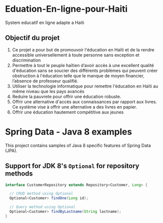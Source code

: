 # Eduation-En-ligne-pour-Haiti
System educatif en ligne adapte a Haiti

## Objectif du projet


1. Ce projet a pour but de promouvoir l'éducation en Haïti et de la rendre accessible universellement à toute personne sans exception et discrimination
2. Permettre à tout le peuple haïtien d’avoir accès à une excellent qualité d'éducation sans se soucier des différents problèmes qui peuvent créer obstruction à l'éducation telle que le manque de moyen financier, l’absence de professeur qualifié.
3. Utiliser la technologie informatique pour remettre l'éducation en  Haïti au même niveau que les pays avancés
4. Reduire la pauvrete pour offrir une éducation robuste.
5. Offrir une alternative d'accès aux connaissances par rapport aux livres. Ce système vise à offrir une alternative a des livres en papier.
6. Offrir une éducation hautement compétitive aux jeunes

# Spring Data - Java 8 examples

This project contains samples of Java 8 specific features of Spring Data (JPA).

## Support for JDK 8's `Optional` for repository methods

```java
interface CustomerRepository extends Repository<Customer, Long> {

  // CRUD method using Optional
  Optional<Customer> findOne(Long id);

  // Query method using Optional
  Optional<Customer> findByLastname(String lastname);
}

